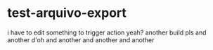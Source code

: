 # test-arquivo-export

i have to edit something to trigger action yeah?
another build pls
and another
d'oh
and another
and another
and another
